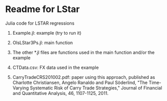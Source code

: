 Readme for LStar		
================

Julia code for LSTAR regressions

1. Example.jl: example (try to run it)

2. OlsLStar3Ps.jl: main function

3. The other *.jl files are functions used in the main function and/or the example

4. CTData.csv: FX data used in the example

5. CarryTradeCRS201002.pdf: paper using this approach, published as 
Charlotte Christiansen, Angelo Ranaldo and Paul Söderlind, "The Time-Varying Systematic Risk of Carry Trade Strategies," Journal of Financial and Quantitative Analysis, 46, 1107-1125, 2011. 